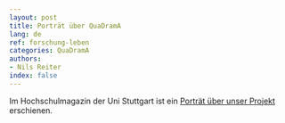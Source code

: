 ```yaml
---
layout: post
title: Porträt über QuaDramA
lang: de
ref: forschung-leben
categories: QuaDramA
authors: 
- Nils Reiter
index: false
---
```



Im Hochschulmagazin der Uni Stuttgart ist ein [Porträt über unser Projekt](https://www.uni-stuttgart.de/forschung/forschung-leben/8-2017/gegen_den_strich_gebuerstet/) erschienen. 